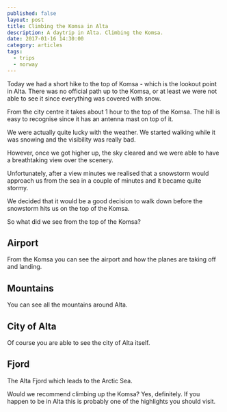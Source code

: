```yaml
---
published: false
layout: post
title: Climbing the Komsa in Alta
description: A daytrip in Alta. Climbing the Komsa.
date: 2017-01-16 14:30:00
category: articles
tags:
  - trips
  - norway
---
```

Today we had a short hike to the top of Komsa - which is the lookout point in Alta. There was no official path up to the Komsa, or at least we were not able to see it since everything was covered with snow.

<!--more-->

From the city centre it takes about 1 hour to the top of the Komsa. The hill is easy to recognise since it has an antenna mast on top of it.

We were actually quite lucky with the weather. We started walking while it was snowing and the visibility was really bad.

However, once we got higher up, the sky cleared and we were able to have a breathtaking view over the scenery.

Unfortunately, after a view minutes we realised that a snowstorm would approach us from the sea in a couple of minutes and it became quite stormy.

We decided that it would be a good decision to walk down before the snowstorm hits us on the top of the Komsa.

So what did we see from the top of the Komsa?

## Airport
From the Komsa you can see the airport and how the planes are taking off and landing.

## Mountains
You can see all the mountains around Alta.

## City of Alta
Of course you are able to see the city of Alta itself.

## Fjord
The Alta Fjord which leads to the Arctic Sea.

Would we recommend climbing up the Komsa? Yes, definitely. If you happen to be in Alta this is probably one of the highlights you should visit.
